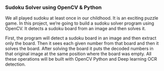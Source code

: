 ### Sudoku Solver using OpenCV & Python

We all played sudoku at least once in our childhood. It is an exciting puzzle game. In this project, we’re going to build a sudoku solver program using OpenCV. It detects a sudoku board from an image and then solves it.

First, the program will detect a sudoku board in an image and then extract only the board. Then it sees each given number from that board and then it solves the board. After solving the board it puts the decoded numbers in that original image at the same position where the board was empty. All these operations will be built with OpenCV Python and Deep learning OCR detection.
